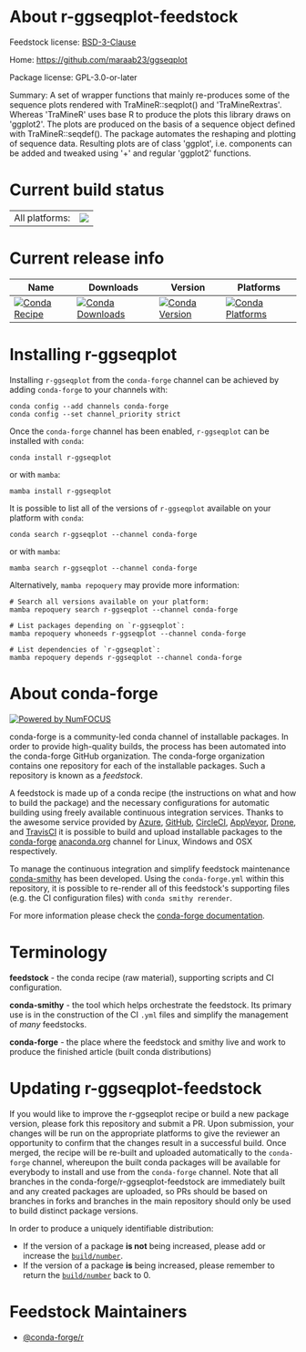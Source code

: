 About r-ggseqplot-feedstock
===========================

Feedstock license: [BSD-3-Clause](https://github.com/conda-forge/r-ggseqplot-feedstock/blob/main/LICENSE.txt)

Home: https://github.com/maraab23/ggseqplot

Package license: GPL-3.0-or-later

Summary: A set of wrapper functions that mainly re-produces some of the sequence plots rendered with TraMineR::seqplot() and 'TraMineRextras'. Whereas 'TraMineR' uses base R to produce the plots this library draws on 'ggplot2'. The plots are produced on the basis of a sequence object defined with TraMineR::seqdef(). The package automates the reshaping and plotting of sequence data. Resulting plots are of class 'ggplot', i.e. components can be added and tweaked using '+' and regular 'ggplot2' functions.

Current build status
====================


<table><tr><td>All platforms:</td>
    <td>
      <a href="https://dev.azure.com/conda-forge/feedstock-builds/_build/latest?definitionId=16910&branchName=main">
        <img src="https://dev.azure.com/conda-forge/feedstock-builds/_apis/build/status/r-ggseqplot-feedstock?branchName=main">
      </a>
    </td>
  </tr>
</table>

Current release info
====================

| Name | Downloads | Version | Platforms |
| --- | --- | --- | --- |
| [![Conda Recipe](https://img.shields.io/badge/recipe-r--ggseqplot-green.svg)](https://anaconda.org/conda-forge/r-ggseqplot) | [![Conda Downloads](https://img.shields.io/conda/dn/conda-forge/r-ggseqplot.svg)](https://anaconda.org/conda-forge/r-ggseqplot) | [![Conda Version](https://img.shields.io/conda/vn/conda-forge/r-ggseqplot.svg)](https://anaconda.org/conda-forge/r-ggseqplot) | [![Conda Platforms](https://img.shields.io/conda/pn/conda-forge/r-ggseqplot.svg)](https://anaconda.org/conda-forge/r-ggseqplot) |

Installing r-ggseqplot
======================

Installing `r-ggseqplot` from the `conda-forge` channel can be achieved by adding `conda-forge` to your channels with:

```
conda config --add channels conda-forge
conda config --set channel_priority strict
```

Once the `conda-forge` channel has been enabled, `r-ggseqplot` can be installed with `conda`:

```
conda install r-ggseqplot
```

or with `mamba`:

```
mamba install r-ggseqplot
```

It is possible to list all of the versions of `r-ggseqplot` available on your platform with `conda`:

```
conda search r-ggseqplot --channel conda-forge
```

or with `mamba`:

```
mamba search r-ggseqplot --channel conda-forge
```

Alternatively, `mamba repoquery` may provide more information:

```
# Search all versions available on your platform:
mamba repoquery search r-ggseqplot --channel conda-forge

# List packages depending on `r-ggseqplot`:
mamba repoquery whoneeds r-ggseqplot --channel conda-forge

# List dependencies of `r-ggseqplot`:
mamba repoquery depends r-ggseqplot --channel conda-forge
```


About conda-forge
=================

[![Powered by
NumFOCUS](https://img.shields.io/badge/powered%20by-NumFOCUS-orange.svg?style=flat&colorA=E1523D&colorB=007D8A)](https://numfocus.org)

conda-forge is a community-led conda channel of installable packages.
In order to provide high-quality builds, the process has been automated into the
conda-forge GitHub organization. The conda-forge organization contains one repository
for each of the installable packages. Such a repository is known as a *feedstock*.

A feedstock is made up of a conda recipe (the instructions on what and how to build
the package) and the necessary configurations for automatic building using freely
available continuous integration services. Thanks to the awesome service provided by
[Azure](https://azure.microsoft.com/en-us/services/devops/), [GitHub](https://github.com/),
[CircleCI](https://circleci.com/), [AppVeyor](https://www.appveyor.com/),
[Drone](https://cloud.drone.io/welcome), and [TravisCI](https://travis-ci.com/)
it is possible to build and upload installable packages to the
[conda-forge](https://anaconda.org/conda-forge) [anaconda.org](https://anaconda.org/)
channel for Linux, Windows and OSX respectively.

To manage the continuous integration and simplify feedstock maintenance
[conda-smithy](https://github.com/conda-forge/conda-smithy) has been developed.
Using the ``conda-forge.yml`` within this repository, it is possible to re-render all of
this feedstock's supporting files (e.g. the CI configuration files) with ``conda smithy rerender``.

For more information please check the [conda-forge documentation](https://conda-forge.org/docs/).

Terminology
===========

**feedstock** - the conda recipe (raw material), supporting scripts and CI configuration.

**conda-smithy** - the tool which helps orchestrate the feedstock.
                   Its primary use is in the construction of the CI ``.yml`` files
                   and simplify the management of *many* feedstocks.

**conda-forge** - the place where the feedstock and smithy live and work to
                  produce the finished article (built conda distributions)


Updating r-ggseqplot-feedstock
==============================

If you would like to improve the r-ggseqplot recipe or build a new
package version, please fork this repository and submit a PR. Upon submission,
your changes will be run on the appropriate platforms to give the reviewer an
opportunity to confirm that the changes result in a successful build. Once
merged, the recipe will be re-built and uploaded automatically to the
`conda-forge` channel, whereupon the built conda packages will be available for
everybody to install and use from the `conda-forge` channel.
Note that all branches in the conda-forge/r-ggseqplot-feedstock are
immediately built and any created packages are uploaded, so PRs should be based
on branches in forks and branches in the main repository should only be used to
build distinct package versions.

In order to produce a uniquely identifiable distribution:
 * If the version of a package **is not** being increased, please add or increase
   the [``build/number``](https://docs.conda.io/projects/conda-build/en/latest/resources/define-metadata.html#build-number-and-string).
 * If the version of a package **is** being increased, please remember to return
   the [``build/number``](https://docs.conda.io/projects/conda-build/en/latest/resources/define-metadata.html#build-number-and-string)
   back to 0.

Feedstock Maintainers
=====================

* [@conda-forge/r](https://github.com/orgs/conda-forge/teams/r/)

